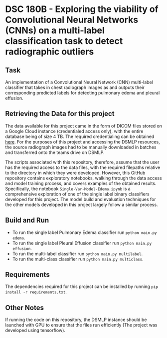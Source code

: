 # DSC 180B - Exploring the viability of Convolutional Neural Networks (CNNs) on a multi-label classification task to detect radiographic outliers

## Task
An implementation of a Convolutional Neural Network (CNN) multi-label classifier that takes in chest radiograph images as and outputs their corresponding predicted labels for detecting pulmonary edema and pleural effusion.

## Retrieving the Data for this project
The data available for this project came in the form of DICOM files stored on a Google Cloud instance (credentialed access only), with the entire database being of size 4 TB. The required credentialing can be obtained [here](https://physionet.org/content/mimic-cxr/2.0.0/). For the purposes of this project and accessing the DSMLP resources, the source radiograph images had to be manually downloaded in batches and transferred onto the teams drive on DSMLP. 

The scripts associated with this repository, therefore, assume that the user has the required access to the data files, with the required filepaths relative to the directory in which they were developed. However, this GitHub repository contains exploratory notebooks, walking through the data access and model training process, and covers examples of the obtained results. Specifically, the notebook `Single-Var-Model-Edema.ipynb` is a comprehensive exploration of one of the single label binary classifiers developed for this project. The model build and evaluation techniques for the other models developed in this project largely follow a similar process.

## Build and Run
- To run the single label Pulmonary Edema classifier run `python main.py edema`.
- To run the single label Pleural Effusion classifier run `python main.py effusion`.
- To run the multi-label classifier run `python main.py multilabel`.
- To run the multi-class classifier run `python main.py multiclass`.

## Requirements
The dependencies required for this project can be installed by running `pip install -r requirements.txt`.

## Other Notes
If running the code on this repository, the DSMLP instance should be launched with GPU to ensure that the files run efficiently (The project was developed using tensorflow).
